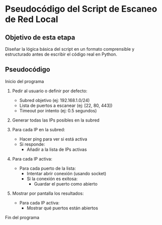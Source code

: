 # Pseudocódigo del Script de Escaneo de Red Local

## Objetivo de esta etapa
Diseñar la lógica básica del script en un formato comprensible y estructurado antes de escribir el código real en Python.

## Pseudocódigo

Inicio del programa

1. Pedir al usuario o definir por defecto:
   - Subred objetivo (ej: 192.168.1.0/24)
   - Lista de puertos a escanear (ej: [22, 80, 443])
   - Timeout por intento (ej: 0.5 segundos)

2. Generar todas las IPs posibles en la subred

3. Para cada IP en la subred:
   - Hacer ping para ver si está activa
   - Si responde:
       - Añadir a la lista de IPs activas

4. Para cada IP activa:
   - Para cada puerto de la lista:
       - Intentar abrir conexión (usando socket)
       - Si la conexión es exitosa:
           - Guardar el puerto como abierto

5. Mostrar por pantalla los resultados:
   - Para cada IP activa:
       - Mostrar qué puertos están abiertos

Fin del programa
